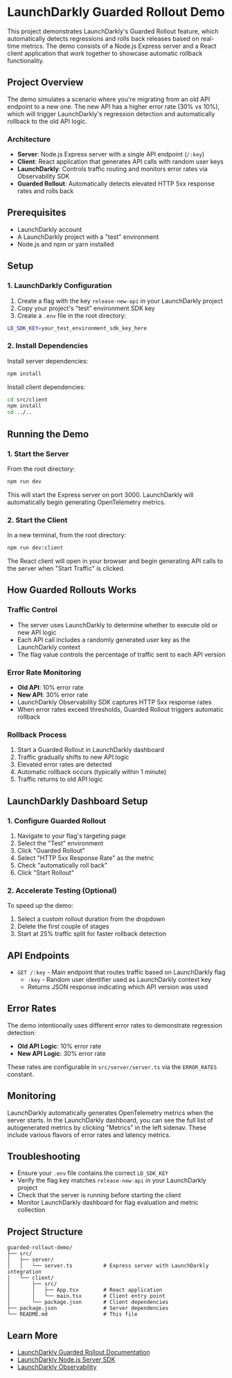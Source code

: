 # LaunchDarkly Guarded Rollout Demo

This project demonstrates LaunchDarkly's Guarded Rollout feature, which automatically detects regressions and rolls back releases based on real-time metrics. The demo consists of a Node.js Express server and a React client application that work together to showcase automatic rollback functionality.

## Project Overview

The demo simulates a scenario where you're migrating from an old API endpoint to a new one. The new API has a higher error rate (30% vs 10%), which will trigger LaunchDarkly's regression detection and automatically rollback to the old API logic.

### Architecture

- **Server**: Node.js Express server with a single API endpoint (`/:key`)
- **Client**: React application that generates API calls with random user keys
- **LaunchDarkly**: Controls traffic routing and monitors error rates via Observability SDK
- **Guarded Rollout**: Automatically detects elevated HTTP 5xx response rates and rolls back

## Prerequisites

- LaunchDarkly account
- A LaunchDarkly project with a "test" environment
- Node.js and npm or yarn installed

## Setup

### 1. LaunchDarkly Configuration

1. Create a flag with the key `release-new-api` in your LaunchDarkly project
2. Copy your project's "test" environment SDK key
3. Create a `.env` file in the root directory:

```bash
LD_SDK_KEY=your_test_environment_sdk_key_here
```

### 2. Install Dependencies

Install server dependencies:
```bash
npm install
```

Install client dependencies:
```bash
cd src/client
npm install
cd ../..
```

## Running the Demo

### 1. Start the Server

From the root directory:
```bash
npm run dev
```

This will start the Express server on port 3000. LaunchDarkly will automatically begin generating OpenTelemetry metrics.

### 2. Start the Client

In a new terminal, from the root directory:
```bash
npm run dev:client
```

The React client will open in your browser and begin generating API calls to the server when "Start Traffic" is clicked.

## How Guarded Rollouts Works

### Traffic Control
- The server uses LaunchDarkly to determine whether to execute old or new API logic
- Each API call includes a randomly generated user key as the LaunchDarkly context
- The flag value controls the percentage of traffic sent to each API version

### Error Rate Monitoring
- **Old API**: 10% error rate
- **New API**: 30% error rate
- LaunchDarkly Observability SDK captures HTTP 5xx response rates
- When error rates exceed thresholds, Guarded Rollout triggers automatic rollback

### Rollback Process
1. Start a Guarded Rollout in LaunchDarkly dashboard
2. Traffic gradually shifts to new API logic
3. Elevated error rates are detected
4. Automatic rollback occurs (typically within 1 minute)
5. Traffic returns to old API logic

## LaunchDarkly Dashboard Setup

### 1. Configure Guarded Rollout

1. Navigate to your flag's targeting page
2. Select the "Test" environment
3. Click "Guarded Rollout"
4. Select "HTTP 5xx Response Rate" as the metric
5. Check "automatically roll back"
6. Click "Start Rollout"

### 2. Accelerate Testing (Optional)

To speed up the demo:
1. Select a custom rollout duration from the dropdown
2. Delete the first couple of stages
3. Start at 25% traffic split for faster rollback detection

## API Endpoints

- `GET /:key` - Main endpoint that routes traffic based on LaunchDarkly flag
  - `:key` - Random user identifier used as LaunchDarkly context key
  - Returns JSON response indicating which API version was used

## Error Rates

The demo intentionally uses different error rates to demonstrate regression detection:

- **Old API Logic**: 10% error rate
- **New API Logic**: 30% error rate

These rates are configurable in `src/server/server.ts` via the `ERROR_RATES` constant.

## Monitoring

LaunchDarkly automatically generates OpenTelemetry metrics when the server starts. In the LaunchDarkly dashboard, you can see the full list of autogenerated metrics by clicking "Metrics" in the left sidenav. These include various flavors of error rates and latency metrics.

## Troubleshooting

- Ensure your `.env` file contains the correct `LD_SDK_KEY`
- Verify the flag key matches `release-new-api` in your LaunchDarkly project
- Check that the server is running before starting the client
- Monitor LaunchDarkly dashboard for flag evaluation and metric collection

## Project Structure

```
guarded-rollout-demo/
├── src/
│   ├── server/
│   │   └── server.ts          # Express server with LaunchDarkly integration
│   └── client/
│       ├── src/
│       │   ├── App.tsx        # React application
│       │   └── main.tsx       # Client entry point
│       └── package.json       # Client dependencies
├── package.json               # Server dependencies
└── README.md                  # This file
```

## Learn More

- [LaunchDarkly Guarded Rollout Documentation](https://docs.launchdarkly.com/guides/guardrails/guarded-rollouts)
- [LaunchDarkly Node.js Server SDK](https://docs.launchdarkly.com/sdk/server-side/node-js)
- [LaunchDarkly Observability](https://docs.launchdarkly.com/sdk/concepts/observability) 